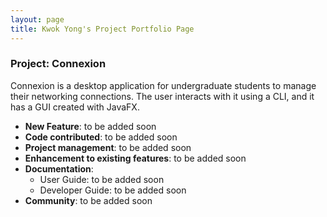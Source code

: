 ```yaml
---
layout: page
title: Kwok Yong's Project Portfolio Page
---
```


### Project: Connexion

Connexion is a desktop application for undergraduate students to manage their networking connections. The user interacts with it using a CLI, and it has a GUI created with JavaFX.

* **New Feature**: to be added soon
* **Code contributed**: to be added soon
* **Project management**: to be added soon
* **Enhancement to existing features**: to be added soon
* **Documentation**:
  * User Guide: to be added soon
  * Developer Guide: to be added soon
* **Community**: to be added soon
